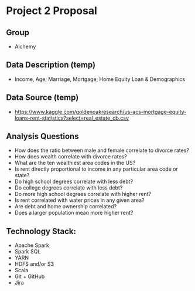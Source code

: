 # Project 2 Proposal

## Group
- Alchemy

## Data Description (temp)
- Income, Age, Marriage, Mortgage, Home Equity Loan & Demographics

## Data Source (temp)
- https://www.kaggle.com/goldenoakresearch/us-acs-mortgage-equity-loans-rent-statistics?select=real_estate_db.csv 

## Analysis Questions
- How does the ratio between male and female correlate to divorce rates?
- How does wealth correlate with divorce rates?
- What are the ten wealthiest area codes in the US?
- Is rent directly proportional to income in any particular area code or state?
- Do high school degrees correlate with less debt?
- Do college degrees correlate with less debt?
- Do more high school degrees correlate with higher rent?
- Is rent correlated with water prices in any given area?
- Are debt and home ownership correlated?
- Does a larger population mean more higher rent?

## Technology Stack:
- Apache Spark
- Spark SQL
- YARN
- HDFS and/or S3
- Scala
- Git + GitHub
- Jira
